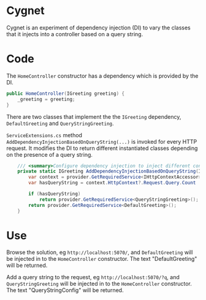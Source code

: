 ﻿Cygnet
=

Cygnet is an experiment of dependency injection (DI) to vary the classes that it injects into a controller based on a query string.

# Code

The `HomeController` constructor has a dependency which is provided by the DI.
```csharp
public HomeController(IGreeting greeting) {
    _greeting = greeting;
}
```

There are two classes that implement the the `IGreeting` dependency, `DefaultGreeting` and `QueryStringGreeting`.

`ServiceExtensions.cs` method `AddDependencyInjectionBasedOnQueryString(...)` is invoked for every HTTP request. It modifies the DI to return different instantiated classes depending on the presence of a query string.

```csharp
    /// <summary>Configure dependency injection to inject different configs based on the presence of a query string.</summary>
    private static IGreeting AddDependencyInjectionBasedOnQueryString(IServiceProvider provider) {
        var context = provider.GetRequiredService<IHttpContextAccessor>();
        var hasQueryString = context.HttpContext?.Request.Query.Count != 0;

        if (hasQueryString)
            return provider.GetRequiredService<QueryStringGreeting>();
        return provider.GetRequiredService<DefaultGreeting>();
    }
```

# Use


Browse the solution, eg `http://localhost:5070/`, and `DefaultGreeting` will be injected in to the `HomeController` constructor. The text "DefaultGreeting" will be returned.

Add a query string to the request, eg `http://localhost:5070/?q`, and `QueryStringGreeting` will be injected in to the `HomeController` constructor. The text "QueryStringConfig" will be returned.
